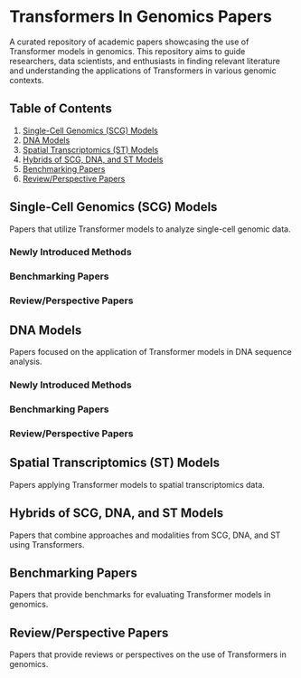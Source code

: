 # Transformers In Genomics Papers
A curated repository of academic papers showcasing the use of Transformer models in genomics. This repository aims to guide researchers, data scientists, and enthusiasts in finding relevant literature and understanding the applications of Transformers in various genomic contexts.

## Table of Contents
1. [Single-Cell Genomics (SCG) Models](#scg-models)
2. [DNA Models](#dna-models)
3. [Spatial Transcriptomics (ST) Models](#st-models)
4. [Hybrids of SCG, DNA, and ST Models](#hybrids-of-scg-dna-models-and-st-models)
5. [Benchmarking Papers](#benchmarking-papers)
6. [Review/Perspective Papers](#reviewperspective-papers)

## Single-Cell Genomics (SCG) Models
Papers that utilize Transformer models to analyze single-cell genomic data.

### Newly Introduced Methods

### Benchmarking Papers

### Review/Perspective Papers


## DNA Models
Papers focused on the application of Transformer models in DNA sequence analysis.

### Newly Introduced Methods

### Benchmarking Papers

### Review/Perspective Papers

## Spatial Transcriptomics (ST) Models
Papers applying Transformer models to spatial transcriptomics data.

## Hybrids of SCG, DNA, and ST Models
Papers that combine approaches and modalities from SCG, DNA, and ST using Transformers.

## Benchmarking Papers
Papers that provide benchmarks for evaluating Transformer models in genomics.

## Review/Perspective Papers
Papers that provide reviews or perspectives on the use of Transformers in genomics.

